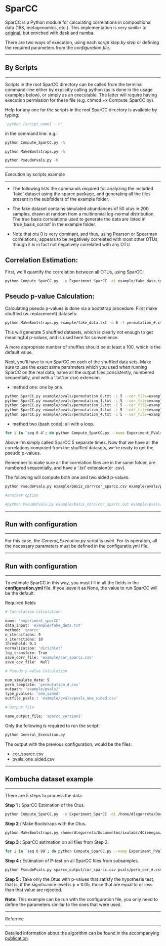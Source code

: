 # **SparCC** 

SparCC is a Python module for calculating correlations in compositional data (16S, metagenomics, etc.). This implementation is very similar to [original](https://journals.plos.org/ploscompbiol/article?id=10.1371/journal.pcbi.1002687), but enriched with dask and numba.

There are two ways of execution, using each *script step by step* or defining the required parameters from the *configuration file*. 

********************************
## **By Scripts** 
********************************

Scripts in the root SparCC directory can be called from the terminal command-line either by explicitly calling python (as is done in the usage examples below), or simply as an executable. The latter will require having execution permission for these file (e.g. chmod +x Compute_SparCC.py).

Help for any one for the scripts in the root SparCC directory is available by typing:
~~~python 
'python [script_name] - h'
~~~ 
in the command line. e.g.:

~~~bash
python Compute_SparCC.py -h
~~~

~~~bash
python MakeBootstraps.py -h
~~~

~~~bash
python PseudoPvals.py -h 
~~~

********************************
Execution by scripts example 
********************************

- The following lists the commands required for analyzing the included 'fake' dataset using the sparcc package, and generating all the files present in the subfolders of the example folder.

- The fake dataset contains simulated abundances of 50 otus in 200 samples, drawn at random from a multinomial log-normal distribution. The true basis correlations used to generate the data are listed in 'true_basis_cor.txt' in the example folder.

- Note that otu 0 is very dominant, and thus, using Pearson or Spearman correlations, appears to be negatively correlated with most other OTUs, though it is in fact not negatively correlated with any OTU.

Correlation Estimation:
------------------------

First, we'll quantify the correlation between all OTUs, using SparCC:

~~~bash
python Compute_SparCC.py  -n Experiment_SparCC -di example/fake_data.txt -ni 5 --save_cor=example/basis_corr/cor_sparcc.csv
~~~


Pseudo p-value Calculation:
---------------------------

Calculating pseudo p-values is done via a bootstrap procedure.
First make shuffled (w. replacement) datasets:

~~~bash
python MakeBootstraps.py example/fake_data.txt -n 5 -t permutation_#.csv -p example/pvals/
~~~

This will generate 5 shuffled datasets, which is clearly not enough to get meaningful p-values, and is used here for convenience.

A more appropriate number of shuffles should be at least a 100, which is the default value. 

Next, you'll have to run SparCC on each of the shuffled data sets. 
Make sure to use the exact same parameters which you used when running SparCC on the real data, name all the output files consistently, numbered sequentially, and with a '.txt'(or csv) extension.

* method one: one by one.
~~~bash
python SparCC.py example/pvals/permutation_0.txt -i 5 --cor_file=example/pvals/perm_cor_0.txt
python SparCC.py example/pvals/permutation_1.txt -i 5 --cor_file=example/pvals/perm_cor_1.txt
python SparCC.py example/pvals/permutation_2.txt -i 5 --cor_file=example/pvals/perm_cor_2.txt
python SparCC.py example/pvals/permutation_3.txt -i 5 --cor_file=example/pvals/perm_cor_3.txt
python SparCC.py example/pvals/permutation_4.txt -i 5 --cor_file=example/pvals/perm_cor_4.txt
~~~


* method two (bash code): all with a loop.

~~~bash
for i in `seq 0 4`; do python Compute_SparCC.py --name Experiment_PVals -di example/pvals/permutation_$i.csv --save_cor example/pvals/perm_cor_$i.csv  >> case_example.log; done
~~~

Above I'm simply called SparCC 5 separate times. Now that we have all the correlations computed from the shuffled datasets, we're ready to get the pseudo p-values.

Remember to make sure all the correlation files are in the same folder, are numbered sequentially, and have a '.txt' extension(or .csv).

The following will compute both one and two sided p-values.

~~~bash
python PseudoPvals.py example/basis_corr/cor_sparcc.csv example/pvals/perm_cor_#.csv 5 -o example/pvals/pvals_one_sided.csv -t one_sided

#another option 

#python PseudoPvals.py example/basis_corr/cor_sparcc.out example/pvals/perm_cor_#.txt 5 -o example/pvals/pvals.one_sided.txt -t two_sided
~~~

---
## **Run with configuration**
---
For this case, the *General_Execution.py* script is used. For its operation, all the necessary parameters must be defined in the configuratio.yml file.

**************************
## Run with configuration
**************************
To estimate SparCC in this way, you must fill in all the fields in the **configuration.yml** file. If you leave it as None, the value to run SparCC will be the default.

Required fields

~~~bash
# Correlation Calculation

name: 'experiment_sparCC' 
data_input: 'example/fake_data.txt'
method: 'sparcc'
n_iteractions: 5
x_iteractions: 10
threshold: 0.1
normalization: 'dirichlet'
log_transform: True
save_corr_file: 'example/cor_sparcc.csv' 
save_cov_file:  Null

# Pseudo p-value Calculation

num_simulate_data: 5
perm_template: 'permutation_#.csv' 
outpath: 'example/pvals/'
type_pvalues: 'one_sided'
outfile_pvals : 'example/pvals/pvals_one_sided.csv'

# Output file

name_output_file: 'sparcc_version1'

~~~
Only the following is required to run the script:

~~~python
python General_Execution.py 
~~~

The output with the previous configuration, would be the files:
* cor_sparcc.csv
* pvals_one_sided.csv

********************
## Kombucha dataset example
********************

There are 5 steps to process the data:

**Step 1 :** SparCC Estimation of the Otus.
~~~bash
python Compute_SparCC.py  -n Experiment_SparCC -di /home/dlegorreta/Documentos/ixulabs/4Cienegas/Data/T1B_Tapetes_secos-20191006T171745Z-001/T1B_Tapetes_secos/OTUs/filtered_otu_table_t1b.txt -xi 50  -ni 100 --save_cor=sparcc_output/cor_sparcc_tapetes.csv
~~~

**Step 2 :** Make Bootstraps with the Otus.
~~~bash
python MakeBootstraps.py /home/dlegorreta/Documentos/ixulabs/4Cienegas/Data/T1B_Tapetes_secos-20191006T171745Z-001/T1B_Tapetes_secos/OTUs/filtered_otu_table_t1b.txt -n 100 -t permutation_#.csv -p pvals/
~~~

**Step 3 :** SparCC estimation on all files from Step 2.
~~~bash
for i in `seq 0 99`; do python Compute_SparCC.py --name Experiment_PVals -di pvals/permutation_$i.csv --save_cor pvals/perm_cor_$i.csv --verbose False >> Pval_Tapetes.log; done
~~~

**Step 4 :** Estimation of P-test on all SparCC files from subsamples.
~~~bash
python PseudoPvals.py sparcc_output/cor_sparcc.csv pvals/perm_cor_#.csv 5 -o example/pvals/pvals_one_sided.csv -t one_sided
~~~

**Step 5 :** Take only the Otus with p-values ​​that satisfy the hypothesis test, that is, if the significance level is p = 0.05, those that are equal to or less than that value are rejected.

**Note:** This example can be run with the configuration file, you only need to define the parameters similar to the ones that were used.

*********
Refernce
*********

Detailed information about the algorithm can be found in the accompanying [publication](<http://journals.plos.org/ploscompbiol/article?id=10.1371/journal.pcbi.1002687>).  
